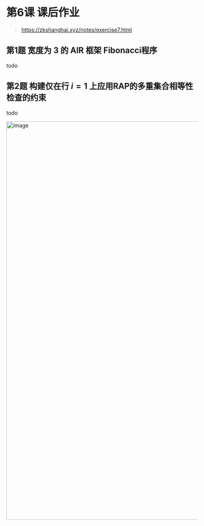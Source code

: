 # 第6课 课后作业

> https://zkshanghai.xyz/notes/exercise7.html

## 第1题 宽度为 3 的 AIR 框架 Fibonacci程序

todo

## 第2题 构建仅在行 $i=1$ 上应用RAP的多重集合相等性检查的约束

todo

<img width="1046" alt="image" src="https://github.com/DessertHeart/zkshanghai-workshop/assets/93460127/384ba7c9-c68f-4f11-a900-d1ec0364d0fa">
